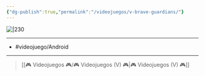 ```yaml
---
{"dg-publish":true,"permalink":"/videojuegos/v-brave-guardians/"}
---
```



![|230](http://www.chundos.com/wp-content/uploads/2018/02/promo1-1.png)

---

- #videojuego/Android 

---

> [[🎮 Videojuegos 🎮/🎮 Videojuegos (V) 🎮\|🎮 Videojuegos (V) 🎮]]